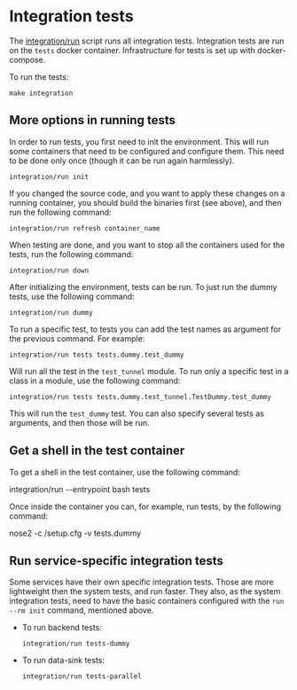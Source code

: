# Integration tests

The [integration/run](./integration/run) script runs all integration tests.
Integration tests are run on the `tests` docker container.
Infrastructure for tests is set up with docker-compose.

To run the tests:

    make integration
    
## More options in running tests

In order to run tests, you first need to init the environment.
This will run some containers that need to be configured
and configure them.
This need to be done only once (though it can be run again harmlessly).

    integration/run init
    
If you changed the source code, and you want to apply these changes on a running container,
you should build the binaries first (see above), and then run the following command:

    integration/run refresh container_name

When testing are done, and you want to stop all the containers
used for the tests, run the following command:

    integration/run down

After initializing the environment, tests can be run.
To just run the dummy tests, use the following command:

    integration/run dummy

To run a specific test, to tests you can add the test names as
argument for the previous command. For example:

    integration/run tests tests.dummy.test_dummy

Will run all the test in the `test_tunnel` module.
To run only a specific test in a class in a module, use the following command:

    integration/run tests tests.dummy.test_tunnel.TestDummy.test_dummy

This will run the `test_dummy` test.
You can also specify several tests as arguments, and then those will be run.


## Get a shell in the test container

To get a shell in the test container, use the following command:

  integration/run --entrypoint bash tests
  
Once inside the container you can, for example, run tests, by
the following command:

  nose2 -c /setup.cfg -v tests.dummy

    
##  Run service-specific integration tests

Some services have their own specific integration tests.
Those are more lightweight then the system tests, and
run faster.
They also, as the system integration tests, need to
have the basic containers configured with the `run --rm init`
command, mentioned above.

* To run backend tests:

    `integration/run tests-dummy`

* To run data-sink tests:

    `integration/run tests-parallel`

